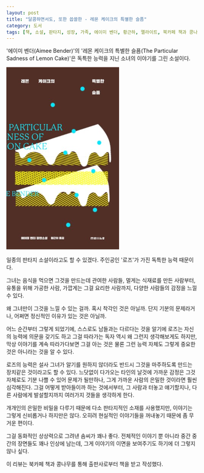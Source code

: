 ```yaml
---
layout: post
title: "달콤하면서도, 또한 씁쓸한 - 레몬 케이크의 특별한 슬픔"
category: 도서
tags: [책, 소설, 판타지, 성장, 가족, 에이미 벤더, 황근하, 멜라이트, 북카페 책과 콩나무, 서평]
---
```


'에이미 벤더(Aimee Bender)'의
'레몬 케이크의 특별한 슬픔(The Particular Sadness of Lemon Cake)'은
독특한 능력을 지닌 소녀의 이야기를 그린 소설이다.

![표지](/images/the-particular-sadness-of-lemon-cake-book-h480.jpg)

일종의 판타지 소설이라고도 할 수 있겠다.
주인공인 '로즈'가 가진 독특한 능력 때문이다.

그녀는 음식을 먹으면 그것을 만드는데 관여한 사람들,
멀게는 식재료를 만든 사람부터,
유통을 위해 가공한 사람,
가깝게는 그걸 요리한 사람까지,
다양한 사람들의 감정을 느낄 수 있다.

왜 그녀만이 그것을 느낄 수 있는 걸까.
혹시 착각인 것은 아닐까.
단지 기분의 문제라거나,
어쩌면 정신적인 이유가 있는 것은 아닐까.

어느 순간부터 그렇게 되었기에,
스스로도 남들과는 다르다는 것을 알기에
로즈는 자신의 능력에 의문을 갖기도 하고
그걸 따라가는 독자 역시 왜 그런지 생각해보게도 하지만,
막상 이야기를 계속 따라가다보면 그걸 아는 것은 물론
그런 능력 자체도 그렇게 중요한 것은 아니라는 것을 알 수 있다.

로즈의 능력은 설사 그녀가 알기를 원하지 않더라도
반드시 그것을 마주하도록 만드는 장치같은 것이라고도 할 수 있다.
느닷없이 다가오는 타인의 날것에 가까운 감정은 그것 자체로도 기분 나쁠 수 있어 문제가 될만하나,
그게 가까운 사람의 은밀한 것이라면 훨씬 심각해진다.
그걸 어떻게 받아들이까 하는 것에서부터,
그 사람과 터놓고 얘기할지나,
다른 사람에게 발설할지까지 여러가지 것들을 생각하게 한다.

개개인의 은밀한 비밀을 다루기 때문에
다소 판타지적인 소재를 사용했지만,
이야기는 그렇게 신비롭거나 하지만은 않다.
오히려 현실적인 이야기들을 꺼내놓기 때문에 좀 무거운 편이다.

그걸 동화적인 상상력으로 그려낸 솜씨가 꽤나 좋다.
전체적인 이야기 뿐 아니라 중간 중간의 장면들도 꽤나 인상에 남는데,
그게 이야기의 이면을 보여주기도 하기에 더 그렇지 않나 싶다.



<div class="im im-info">
이 리뷰는 북카페 책과 콩나무를 통해 출판사로부터 책을 받고 작성했다.
</div>
